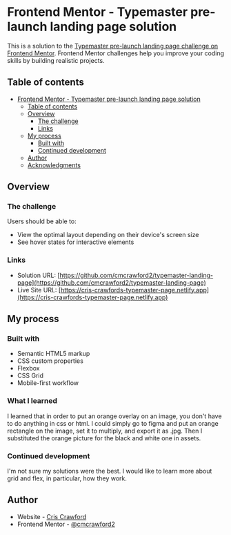 # Frontend Mentor - Typemaster pre-launch landing page solution

This is a solution to the [Typemaster pre-launch landing page challenge on Frontend Mentor](). Frontend Mentor challenges help you improve your coding skills by building realistic projects.

## Table of contents

- [Frontend Mentor - Typemaster pre-launch landing page solution](#frontend-mentor---typemaster-pre-launch-landing-page-solution)
  - [Table of contents](#table-of-contents)
  - [Overview](#overview)
    - [The challenge](#the-challenge)
    - [Links](#links)
  - [My process](#my-process)
    - [Built with](#built-with)
    - [Continued development](#continued-development)
  - [Author](#author)
  - [Acknowledgments](#acknowledgments)

## Overview

### The challenge

Users should be able to:

- View the optimal layout depending on their device's screen size
- See hover states for interactive elements

### Links

- Solution URL: [https://github.com/cmcrawford2/typemaster-landing-page](https://github.com/cmcrawford2/typemaster-landing-page)
- Live Site URL: [https://cris-crawfords-typemaster-page.netlify.app](https://cris-crawfords-typemaster-page.netlify.app)

## My process

### Built with

- Semantic HTML5 markup
- CSS custom properties
- Flexbox
- CSS Grid
- Mobile-first workflow

### What I learned

I learned that in order to put an orange overlay on an image, you don't have to do anything in css or html. I could simply go to figma and put an orange rectangle on the image, set it to multiply, and export it as .jpg. Then I substituted the orange picture for the black and white one in assets.

### Continued development

I'm not sure my solutions were the best. I would like to learn more about grid and flex, in particular, how they work.

## Author

- Website - [Cris Crawford](https://criscrawford.com)
- Frontend Mentor - [@cmcrawford2](https://www.frontendmentor.io/profile/cmcrawford2)
